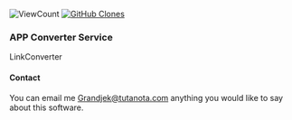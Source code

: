 <p align="left">
    <img alt="ViewCount" src="https://views.whatilearened.today/views/github/Address-Converter/github-clone-count-badge.svg">
    <a href='https://github.com//Halsyon/Address-Converter/github-clone-count-badge'><img alt='GitHub Clones' src='https://img.shields.io/badge/dynamic/json?color=success&label=Clone&query=count&url=https://gist.githubusercontent.com/Halsyon/cf89f3274d06170b8a4973039aa6220a/raw/clone.json&logo=github'></a>
</p>

### APP Converter Service

LinkConverter

#### Contact
You can email me Grandjek@tutanota.com anything you would like to say about this software.
  